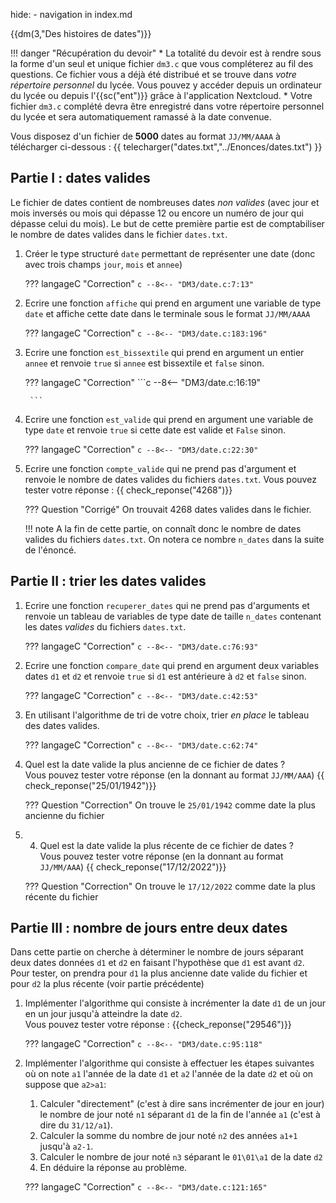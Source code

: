 hide: - navigation  in index.md

{{dm(3,"Des histoires de dates")}} 

!!! danger "Récupération du devoir"
    * La totalité du devoir est à rendre sous la forme d'un seul et unique fichier `dm3.c` que vous compléterez au fil des questions. Ce fichier vous a déjà été distribué et se trouve dans *votre répertoire personnel* du lycée. Vous pouvez y  accéder depuis un ordinateur du lycée ou depuis l'{{sc("ent")}} grâce à  l'application Nextcloud.
    * Votre fichier `dm3.c` complété devra être enregistré dans votre répertoire personnel du lycée et sera automatiquement ramassé à la date convenue.

Vous disposez d'un fichier de **5000** dates au format `JJ/MM/AAAA` à télécharger ci-dessous :
{{ telecharger("dates.txt","../Enonces/dates.txt") }}


## Partie I : dates valides

Le fichier de dates contient de nombreuses dates *non valides* (avec jour et mois inversés ou mois qui dépasse 12 ou encore un numéro de jour qui dépasse celui du mois). Le but de cette première partie est de comptabiliser le nombre de dates valides dans le fichier `dates.txt`.

1. Créer le type structuré `date` permettant de représenter une date (donc avec trois champs `jour`, `mois` et `annee`)

    ??? langageC "Correction"
        ```c
            --8<-- "DM3/date.c:7:13"
        ```

2. Ecrire une fonction `affiche` qui prend en argument une variable de type `date` et affiche cette date dans le terminale sous le format `JJ/MM/AAAA`

    ??? langageC "Correction"
        ```c
            --8<-- "DM3/date.c:183:196"
        ```

3. Ecrire une fonction `est_bissextile` qui prend en argument un entier `annee` et renvoie `true` si `annee` est bissextile et `false` sinon.

    ??? langageC "Correction"
        ```c
            --8<-- "DM3/date.c:16:19"

        ```

3. Ecrire une fonction `est_valide` qui prend en argument une variable de type `date` et renvoie `true` si cette date est valide et `False` sinon.

    ??? langageC "Correction"
        ```c
            --8<-- "DM3/date.c:22:30"
        ```

4. Ecrire une fonction `compte_valide` qui ne prend pas d'argument et renvoie le nombre de dates valides du fichiers `dates.txt`.
    Vous pouvez tester votre réponse  : {{ check_reponse("4268")}}

    ??? Question "Corrigé"
        On trouvait 4268 dates valides dans le fichier.

    !!! note
        A la fin de cette partie, on connaît donc le nombre de dates valides du fichiers `dates.txt`. On notera ce nombre `n_dates` dans la suite de l'énoncé.

## Partie II : trier les dates valides

1. Ecrire une fonction `recuperer_dates` qui ne prend pas d'arguments et renvoie un tableau de variables de type date de taille `n_dates` contenant les dates *valides* du fichiers `dates.txt`.

    ??? langageC "Correction"
        ```c
            --8<-- "DM3/date.c:76:93"
        ```


2. Ecrire une fonction `compare_date` qui prend en argument deux variables dates `d1` et `d2` et renvoie `true` si `d1` est antérieure à `d2` et `false` sinon.

    ??? langageC "Correction"
        ```c
            --8<-- "DM3/date.c:42:53"
        ```

3. En utilisant l'algorithme de tri de votre choix, trier *en place* le tableau des dates valides.

    ??? langageC "Correction"
        ```c
            --8<-- "DM3/date.c:62:74"
        ```

4. Quel est la date valide la plus ancienne de ce fichier de dates ?  
    Vous pouvez tester votre réponse (en la donnant au format `JJ/MM/AAA`) {{ check_reponse("25/01/1942")}}

    ??? Question "Correction"
        On trouve le `25/01/1942` comme date la plus ancienne du fichier

5. 4. Quel est la date valide la plus récente de ce fichier de dates ?  
    Vous pouvez tester votre réponse (en la donnant au format `JJ/MM/AAA`) {{ check_reponse("17/12/2022")}}

    ??? Question "Correction"
        On trouve le `17/12/2022` comme date la plus récente du fichier

## Partie III : nombre de jours entre deux dates

Dans cette partie on cherche à déterminer le nombre de jours séparant deux dates données `d1` et `d2` en faisant l'hypothèse que `d1` est avant `d2`. Pour tester, on prendra pour `d1` la plus ancienne date valide du fichier et pour `d2` la plus récente (voir partie précédente)

1. Implémenter l'algorithme qui consiste à incrémenter la date `d1` de un jour en un jour jusqu'à atteindre la date `d2`.  
Vous pouvez tester votre réponse : {{check_reponse("29546")}}

    ??? langageC "Correction"
        ```c
            --8<-- "DM3/date.c:95:118"
        ```

2. Implémenter l'algorithme qui consiste à effectuer les étapes suivantes où on note `a1` l'année de la date `d1` et `a2` l'année de la date `d2` et où on suppose que `a2>a1`:

    1. Calculer "directement" (c'est à dire sans incrémenter de jour en jour) le nombre de jour noté `n1` séparant `d1` de la fin de l'année  `a1` (c'est à dire du `31/12/a1`).
    2. Calculer la somme du nombre de jour noté `n2` des années `a1+1` jusqu'à `a2-1`.
    3. Calculer le nombre de jour noté `n3` séparant le `01\01\a1` de la date `d2`
    4. En déduire la réponse au problème.

    ??? langageC "Correction"
        ```c
            --8<-- "DM3/date.c:121:165"
        ```


